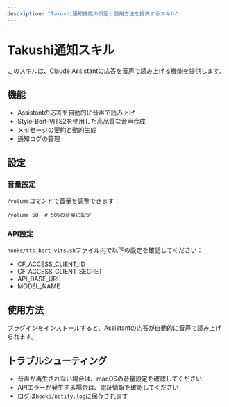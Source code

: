 ```yaml
---
description: "Takushi通知機能の設定と使用方法を提供するスキル"
---
```


# Takushi通知スキル

このスキルは、Claude Assistantの応答を音声で読み上げる機能を提供します。

## 機能

- Assistantの応答を自動的に音声で読み上げ
- Style-Bert-VITS2を使用した高品質な音声合成
- メッセージの要約と動的生成
- 通知ログの管理

## 設定

### 音量設定
`/volume`コマンドで音量を調整できます：
```
/volume 50  # 50%の音量に設定
```

### API設定
`hooks/tts_bert_vits.sh`ファイル内で以下の設定を確認してください：
- CF_ACCESS_CLIENT_ID
- CF_ACCESS_CLIENT_SECRET
- API_BASE_URL
- MODEL_NAME

## 使用方法

プラグインをインストールすると、Assistantの応答が自動的に音声で読み上げられます。

## トラブルシューティング

- 音声が再生されない場合は、macOSの音量設定を確認してください
- APIエラーが発生する場合は、認証情報を確認してください
- ログは`hooks/notify.log`に保存されます
